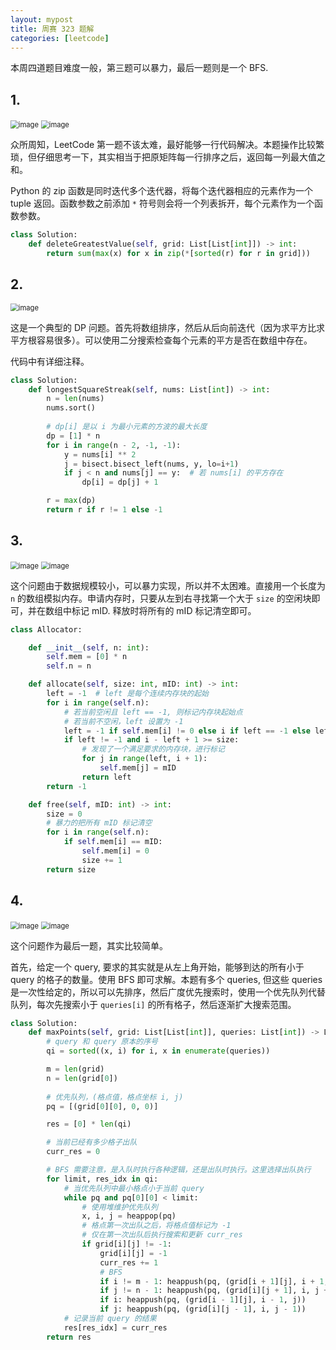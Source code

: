 ```yaml
---
layout: mypost
title: 周赛 323 题解
categories: [leetcode]
---
```


本周四道题目难度一般，第三题可以暴力，最后一题则是一个 BFS.

## 1.

<img src="../../posts/2022-leetcode/lc-wk-323-p1-1.png" alt="image" style="zoom:80%;" />
<img src="../../posts/2022-leetcode/lc-wk-323-p1-2.png" alt="image" style="zoom:80%;" />

众所周知，LeetCode 第一题不该太难，最好能够一行代码解决。本题操作比较繁琐，但仔细思考一下，其实相当于把原矩阵每一行排序之后，返回每一列最大值之和。

Python 的 zip 函数是同时迭代多个迭代器，将每个迭代器相应的元素作为一个 tuple 返回。函数参数之前添加 `*` 符号则会将一个列表拆开，每个元素作为一个函数参数。

```py
class Solution:
    def deleteGreatestValue(self, grid: List[List[int]]) -> int:
        return sum(max(x) for x in zip(*[sorted(r) for r in grid]))
```

## 2.

<img src="../../posts/2022-leetcode/lc-wk-323-p2.png" alt="image" style="zoom:80%;" />

这是一个典型的 DP 问题。首先将数组排序，然后从后向前迭代（因为求平方比求平方根容易很多）。可以使用二分搜索检查每个元素的平方是否在数组中存在。

代码中有详细注释。

```py
class Solution:
    def longestSquareStreak(self, nums: List[int]) -> int:
        n = len(nums)
        nums.sort()
        
        # dp[i] 是以 i 为最小元素的方波的最大长度
        dp = [1] * n
        for i in range(n - 2, -1, -1):
            y = nums[i] ** 2
            j = bisect.bisect_left(nums, y, lo=i+1)
            if j < n and nums[j] == y:  # 若 nums[i] 的平方存在
                dp[i] = dp[j] + 1

        r = max(dp)
        return r if r != 1 else -1
```

## 3. 

<img src="../../posts/2022-leetcode/lc-wk-323-p3-1.png" alt="image" style="zoom:80%;" />
<img src="../../posts/2022-leetcode/lc-wk-323-p3-2.png" alt="image" style="zoom:80%;" />

这个问题由于数据规模较小，可以暴力实现，所以并不太困难。直接用一个长度为 `n` 的数组模拟内存。申请内存时，只要从左到右寻找第一个大于 `size` 的空闲块即可，并在数组中标记 mID. 释放时将所有的 mID 标记清空即可。

```py
class Allocator:

    def __init__(self, n: int):
        self.mem = [0] * n
        self.n = n

    def allocate(self, size: int, mID: int) -> int:
        left = -1  # left 是每个连续内存块的起始
        for i in range(self.n):
            # 若当前空闲且 left == -1, 则标记内存块起始点
            # 若当前不空闲，left 设置为 -1
            left = -1 if self.mem[i] != 0 else i if left == -1 else left    
            if left != -1 and i - left + 1 >= size:
                # 发现了一个满足要求的内存块，进行标记
                for j in range(left, i + 1):
                    self.mem[j] = mID
                return left
        return -1

    def free(self, mID: int) -> int:
        size = 0
        # 暴力的把所有 mID 标记清空
        for i in range(self.n):
            if self.mem[i] == mID:
                self.mem[i] = 0
                size += 1
        return size
```

## 4. 

<img src="../../posts/2022-leetcode/lc-wk-323-p4-1.png" alt="image" style="zoom:80%;" />
<img src="../../posts/2022-leetcode/lc-wk-323-p4-2.png" alt="image" style="zoom:80%;" />

这个问题作为最后一题，其实比较简单。

首先，给定一个 query, 要求的其实就是从左上角开始，能够到达的所有小于 query 的格子的数量。使用 BFS 即可求解。本题有多个 queries, 但这些 queries 是一次性给定的，所以可以先排序，然后广度优先搜索时，使用一个优先队列代替队列，每次先搜索小于 `queries[i]` 的所有格子，然后逐渐扩大搜索范围。

```python
class Solution:
    def maxPoints(self, grid: List[List[int]], queries: List[int]) -> List[int]:
        # query 和 query 原本的序号
        qi = sorted((x, i) for i, x in enumerate(queries))

        m = len(grid)
        n = len(grid[0])
        
        # 优先队列，(格点值，格点坐标 i, j)
        pq = [(grid[0][0], 0, 0)]

        res = [0] * len(qi)

        # 当前已经有多少格子出队
        curr_res = 0

        # BFS 需要注意，是入队时执行各种逻辑，还是出队时执行。这里选择出队执行
        for limit, res_idx in qi:
            # 当优先队列中最小格点小于当前 query
            while pq and pq[0][0] < limit:
                # 使用堆维护优先队列
                x, i, j = heappop(pq)
                # 格点第一次出队之后，将格点值标记为 -1
                # 仅在第一次出队后执行搜索和更新 curr_res
                if grid[i][j] != -1:
                    grid[i][j] = -1
                    curr_res += 1
                    # BFS
                    if i != m - 1: heappush(pq, (grid[i + 1][j], i + 1, j))
                    if j != n - 1: heappush(pq, (grid[i][j + 1], i, j + 1))
                    if i: heappush(pq, (grid[i - 1][j], i - 1, j))
                    if j: heappush(pq, (grid[i][j - 1], i, j - 1))
            # 记录当前 query 的结果
            res[res_idx] = curr_res
        return res
```
